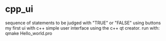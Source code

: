 # cpp_ui
sequence of statements to be judged with "TRUE" or "FALSE" using buttons
my first ui with c++
simple user interface using the c++ qt creator. run with:
qmake Hello_world.pro
